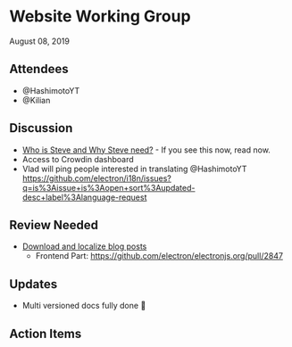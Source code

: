 # Website Working Group

August 08, 2019

## Attendees

- @HashimotoYT
- @Kilian

## Discussion

- [Who is Steve and Why Steve need?](https://hackmd.io/@lapJtcKBRcilS3HAcibsLA/BybwgYy7S) - If you see this now, read now.
- Access to Crowdin dashboard
- Vlad will ping people interested in translating @HashimotoYT https://github.com/electron/i18n/issues?q=is%3Aissue+is%3Aopen+sort%3Aupdated-desc+label%3Alanguage-request

## Review Needed

- [Download and localize blog posts](https://github.com/electron/i18n/pull/717)
	- Frontend Part: https://github.com/electron/electronjs.org/pull/2847

## Updates

- Multi versioned docs fully done :tada: 

## Action Items
